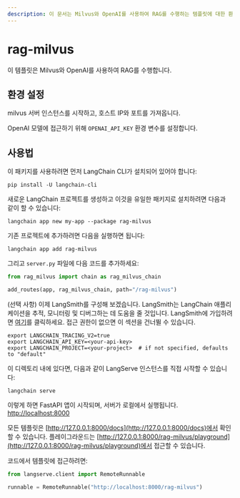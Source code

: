 ```yaml
---
description: 이 문서는 Milvus와 OpenAI를 사용하여 RAG를 수행하는 템플릿에 대한 환경 설정 및 사용법을 안내합니다.
---
```


# rag-milvus

이 템플릿은 Milvus와 OpenAI를 사용하여 RAG를 수행합니다.

## 환경 설정

milvus 서버 인스턴스를 시작하고, 호스트 IP와 포트를 가져옵니다.

OpenAI 모델에 접근하기 위해 `OPENAI_API_KEY` 환경 변수를 설정합니다.

## 사용법

이 패키지를 사용하려면 먼저 LangChain CLI가 설치되어 있어야 합니다:

```shell
pip install -U langchain-cli
```


새로운 LangChain 프로젝트를 생성하고 이것을 유일한 패키지로 설치하려면 다음과 같이 할 수 있습니다:

```shell
langchain app new my-app --package rag-milvus
```


기존 프로젝트에 추가하려면 다음을 실행하면 됩니다:

```shell
langchain app add rag-milvus
```


그리고 `server.py` 파일에 다음 코드를 추가하세요:
```python
from rag_milvus import chain as rag_milvus_chain

add_routes(app, rag_milvus_chain, path="/rag-milvus")
```


(선택 사항) 이제 LangSmith를 구성해 보겠습니다.
LangSmith는 LangChain 애플리케이션을 추적, 모니터링 및 디버그하는 데 도움을 줄 것입니다.
LangSmith에 가입하려면 [여기](https://smith.langchain.com/)를 클릭하세요.
접근 권한이 없으면 이 섹션을 건너뛸 수 있습니다.

```shell
export LANGCHAIN_TRACING_V2=true
export LANGCHAIN_API_KEY=<your-api-key>
export LANGCHAIN_PROJECT=<your-project>  # if not specified, defaults to "default"
```


이 디렉토리 내에 있다면, 다음과 같이 LangServe 인스턴스를 직접 시작할 수 있습니다:

```shell
langchain serve
```


이렇게 하면 FastAPI 앱이 시작되며, 서버가 로컬에서 실행됩니다.
[http://localhost:8000](http://localhost:8000)

모든 템플릿은 [http://127.0.0.1:8000/docs](http://127.0.0.1:8000/docs)에서 확인할 수 있습니다.
플레이그라운드는 [http://127.0.0.1:8000/rag-milvus/playground](http://127.0.0.1:8000/rag-milvus/playground)에서 접근할 수 있습니다.

코드에서 템플릿에 접근하려면:

```python
from langserve.client import RemoteRunnable

runnable = RemoteRunnable("http://localhost:8000/rag-milvus")
```